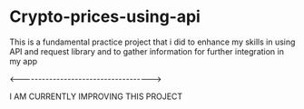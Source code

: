 # Crypto-prices-using-api

This is a fundamental practice project that i did to enhance my skills in using API and request library and to gather information for further integration in my app

<------------------------------------>

I AM CURRENTLY IMPROVING THIS PROJECT
